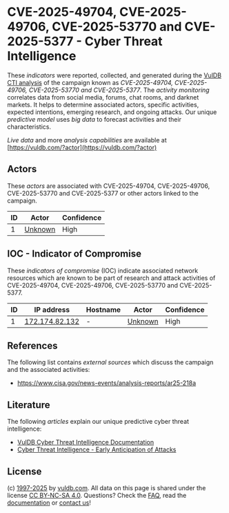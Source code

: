# CVE-2025-49704, CVE-2025-49706, CVE-2025-53770 and CVE-2025-5377 - Cyber Threat Intelligence

These _indicators_ were reported, collected, and generated during the [VulDB CTI analysis](https://vuldb.com/?kb.cti) of the campaign known as _CVE-2025-49704, CVE-2025-49706, CVE-2025-53770 and CVE-2025-5377_. The _activity monitoring_ correlates data from social media, forums, chat rooms, and darknet markets. It helps to determine associated actors, specific activities, expected intentions, emerging research, and ongoing attacks. Our unique _predictive model_ uses _big data_ to forecast activities and their characteristics.

_Live data_ and more _analysis capabilities_ are available at [https://vuldb.com/?actor](https://vuldb.com/?actor)

## Actors

These _actors_ are associated with CVE-2025-49704, CVE-2025-49706, CVE-2025-53770 and CVE-2025-5377 or other actors linked to the campaign.

ID | Actor | Confidence
-- | ----- | ----------
1 | [Unknown](https://vuldb.com/?actor.unknown) | High

## IOC - Indicator of Compromise

These _indicators of compromise_ (IOC) indicate associated network resources which are known to be part of research and attack activities of CVE-2025-49704, CVE-2025-49706, CVE-2025-53770 and CVE-2025-5377.

ID | IP address | Hostname | Actor | Confidence
-- | ---------- | -------- | ----- | ----------
1 | [172.174.82.132](https://vuldb.com/?ip.172.174.82.132) | - | [Unknown](https://vuldb.com/?actor.unknown) | High

## References

The following list contains _external sources_ which discuss the campaign and the associated activities:

* https://www.cisa.gov/news-events/analysis-reports/ar25-218a

## Literature

The following _articles_ explain our unique predictive cyber threat intelligence:

* [VulDB Cyber Threat Intelligence Documentation](https://vuldb.com/?kb.cti)
* [Cyber Threat Intelligence - Early Anticipation of Attacks](https://www.scip.ch/en/?labs.20201022)

## License

(c) [1997-2025](https://vuldb.com/?kb.changelog) by [vuldb.com](https://vuldb.com/?kb.about). All data on this page is shared under the license [CC BY-NC-SA 4.0](https://creativecommons.org/licenses/by-nc-sa/4.0/). Questions? Check the [FAQ](https://vuldb.com/?kb.faq), read the [documentation](https://vuldb.com/?kb) or [contact us](https://vuldb.com/?contact)!
